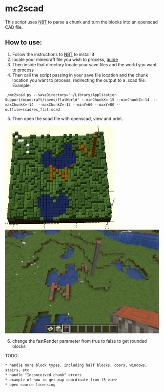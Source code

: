 # mc2scad
This script uses [NBT](https://github.com/twoolie/NBT) to parse a chunk and turn the blocks into an openscad CAD file.


## How to use:
  1. Follow the instructions to [NBT](https://github.com/twoolie/NBT) to install it
  2. locate your minecraft file you wish to process, [guide](https://help.mojang.com/customer/portal/articles/1480874-where-are-minecraft-files-stored-)
  3.  Then inside that directory locate your save files and the world you want to process
  4.  Then call the script passing in your save file location and the chunk location you want to process, redirecting the output to a .scad file.  Example:

    ./mc2scad.py --saveDirectory="~/Library/Application Support/minecraft/saves/flatWorld" --minChunkX=-15 --minChunkZ=-14  --maxChunkX=-14  --maxChunkZ=-13 --minY=60 --maxY=80 --outfile=scad/ex_flat.scad

  5.  Then open the scad file with openscad, view and print.

  ![sample image from openscad](https://github.com/t-foster/mc2scad/blob/master/images/ScreenShotSample.png)
  ![original area from minecraft](https://github.com/t-foster/mc2scad/blob/master/images/MinecraftView.png)

  6.  change the fastRender parameter from true to false to get rounded blocks

  TODO:

    * handle more block types, including half blocks, doors, windows, stairs, etc
    * handle "Inconceived chunk" errors
    * example of how to get map coordinate from f3 view
    * open source licensing